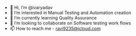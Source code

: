 - 👋 Hi, I’m @ivaryadav
- 👀 I’m interested in Manual Testing and Automation creation 
- 🌱 I’m currently learning Quality Assurance 
- 💞️ I’m looking to collaborate on Software testing work flows
- 📫 How to reach me - ravi9235@icloud.com

<!---
ivaryadav/ivaryadav is a ✨ special ✨ repository because its `README.md` (this file) appears on your GitHub profile.
You can click the Preview link to take a look at your changes.
--->


